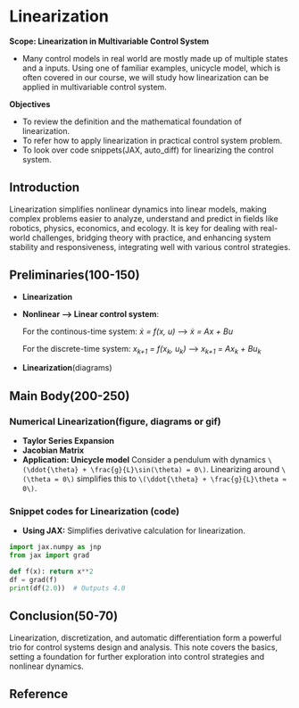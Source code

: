 # Linearization
 
**Scope: Linearization in Multivariable Control System** 
- Many control models in real world are mostly made up of multiple states and a inputs. Using one of familiar examples, unicycle model, which is often covered in our course, we will study how linearization can be applied in multivariable control system.

**Objectives**
- To review the definition and the mathematical foundation of linearization.
- To refer how to apply linearization in practical control system problem.
- To look over code snippets(JAX, auto_diff) for linearizing the control system.

## Introduction
Linearization simplifies nonlinear dynamics into linear models, making complex problems easier to analyze, understand and predict in fields like robotics, physics, economics, and ecology. It is key for dealing with real-world challenges, bridging theory with practice, and enhancing system stability and responsiveness, integrating well with various control strategies.


## Preliminaries(100-150)
- **Linearization**
- **Nonlinear --> Linear control system**:
  
  For the continous-time system: <i>ẋ = f(x, u)</i>  --> <i>ẋ = Ax + Bu</i>
  
  For the discrete-time system: <i>x<sub>k+1</sub> = f(x<sub>k</sub>, u<sub>k</sub>)</i> --> <i>x<sub>k+1</sub> = Ax<sub>k</sub> + Bu<sub>k</sub></i>


- **Linearization**(diagrams)

## Main Body(200-250)

### Numerical Linearization(figure, diagrams or gif)
- **Taylor Series Expansion**
- **Jacobian Matrix**
- **Application: Unicycle model**
Consider a pendulum with dynamics `\(\ddot{\theta} + \frac{g}{L}\sin(\theta) = 0\)`. Linearizing around `\(\theta = 0\)` simplifies this to `\(\ddot{\theta} + \frac{g}{L}\theta ≈ 0\)`.

### Snippet codes for Linearization (code)

- **Using JAX:** Simplifies derivative calculation for linearization.

```python
import jax.numpy as jnp
from jax import grad

def f(x): return x**2
df = grad(f)
print(df(2.0))  # Outputs 4.0
```
## Conclusion(50-70)
Linearization, discretization, and automatic differentiation form a powerful trio for control systems design and analysis. This note covers the basics, setting a foundation for further exploration into control strategies and nonlinear dynamics.

## Reference
